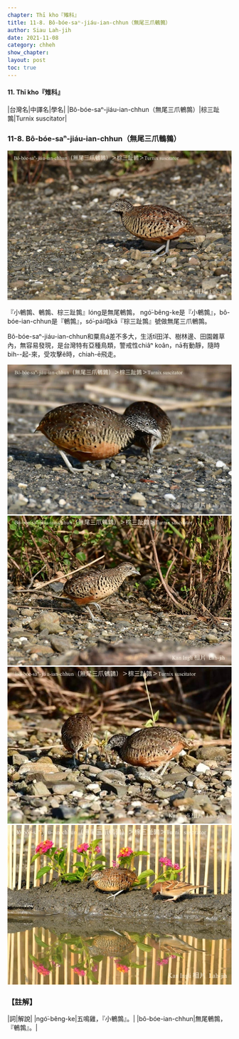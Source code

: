 ```yaml
---
chapter: Thī kho『雉科』
title: 11-8. Bô-bóe-saⁿ-jiáu-ian-chhun（無尾三爪鵪鶉）
author: Siau Lah-jih
date: 2021-11-08
category: chheh
show_chapter: 
layout: post
toc: true
---
```


#### 11. Thī kho『雉科』

|台灣名|中譯名|學名|
|Bô-bóe-saⁿ-jiáu-ian-chhun（無尾三爪鵪鶉）|棕三趾鶉|Turnix suscitator|


### 11-8. Bô-bóe-saⁿ-jiáu-ian-chhun（無尾三爪鵪鶉）


![](../too5/11/11-8-5.Bô-bóe-saⁿ-jiáu-ian-chhun.jpg)


『小鵪鶉、鵪鶉、棕三趾鶉』lóng是無尾鵪鶉， ngó͘-bêng-ke是『小鵪鶉』，bô-bóe-ian-chhun是『鵪鶉』，só͘-pái咱kā『棕三趾鶉』號做無尾三爪鵪鶉。

Bô-bóe-saⁿ-jiáu-ian-chhun和粟鳥á差不多大，生活tī田洋、樹林邊、田園雜草內，無容易發現，是台灣特有亞種鳥類，警戒性chiâⁿ koân，nā有動靜，隨時bih--起-來，受攻擊ê時，chiah-ē飛走。



![](../too5/11/11-8-1.Bô-bóe-saⁿ-jiáu-ian-chhun.jpg)
![](../too5/11/11-8-3.Bô-bóe-saⁿ-jiáu-ian-chhun.jpg)
![](../too5/11/11-8-4.Bô-bóe-saⁿ-jiáu-ian-chhun.jpg)
![](../too5/11/11-8-2.Bô-bóe-saⁿ-jiáu-ian-chhun.jpg)



### 【註解】

|詞|解說|
|ngó͘-bêng-ke|五鳴雞，『小鵪鶉』。|
|bô-bóe-ian-chhun|無尾鵪鶉，『鵪鶉』。|
